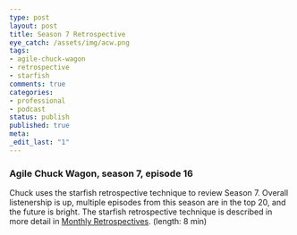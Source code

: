 ```yaml
---
type: post
layout: post
title: Season 7 Retrospective
eye_catch: /assets/img/acw.png
tags:
- agile-chuck-wagon
- retrospective
- starfish
comments: true
categories:
- professional
- podcast
status: publish
published: true
meta:
_edit_last: "1"
---
```


### Agile Chuck Wagon, season 7, episode 16

Chuck uses the starfish retrospective technique to review Season 7. Overall listenership is up, multiple episodes from this season are in the top 20, and the future is bright. The starfish retrospective technique is described in more detail in [Monthly Retrospectives](https://agilechuckwagon.com/monthly-retrospectives-5x12). (length: 8 min)
